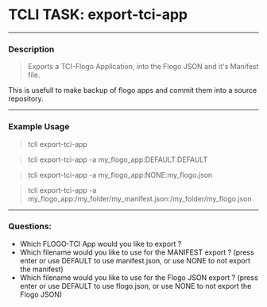 # TCLI TASK: export-tci-app

---
### Description
> Exports a TCI-Flogo Application, into the Flogo JSON and it's Manifest file.

This is usefull to make backup of flogo apps and commit them into a source repository.

---
### Example Usage
> tcli export-tci-app

> tcli export-tci-app -a my_flogo_app:DEFAULT:DEFAULT

> tcli export-tci-app -a my_flogo_app:NONE:my_flogo.json

> tcli export-tci-app -a my_flogo_app:/my_folder/my_manifest.json:/my_folder/my_flogo.json

---
### Questions:

* Which FLOGO-TCI App would you like to export ?
* Which filename would you like to use for the MANIFEST export ? (press enter or use DEFAULT to use manifest.json, or use NONE to not export the manifest)
* Which filename would you like to use for the Flogo JSON export ? (press enter or use DEFAULT to use flogo.json, or use NONE to not export the Flogo JSON)


